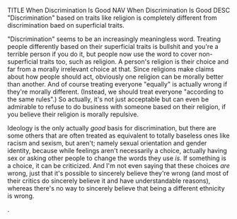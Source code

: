 TITLE When Discrimination Is Good
NAV When Discrimination Is Good
DESC "Discrimination" based on traits like religion is completely different from discrimination baed on superficial traits.

"Discrimination" seems to be an increasingly meaningless word. Treating people differently based on their superficial traits is bullshit and you're a terrible person if you do it, but people now use the word to cover non-superficial traits too, such as religion. A person's religion is their choice and far from a morally irrelevant choice at that. Since religions make claims about how people should act, obviously one religion can be morally better than another. And of course treating everyone "equally" is actually wrong if they're morally different. (Instead, we should treat everyone "according to the same rules".) So actually, it's not just acceptable but can even be admirable to refuse to do business with someone based on their religion, if you believe their religion is morally repulsive.

Ideology is the only actually *good* basis for discrimination, but there are some others that are often treated as equivalent to totally baseless ones like racism and sexism, but aren't; namely sexual orientation and gender identity, because while feelings aren't necessarily a choice, actually having sex or asking other people to change the words they use *is*. If something is a choice, it can be criticized. And I'm not even saying that these choices *are* wrong, just that it's possible to sincerely believe they're wrong (and most of their critics do sincerely believe it and have understandable reasons), whereas there's no way to sincerely believe that being a different ethnicity is wrong.

.
